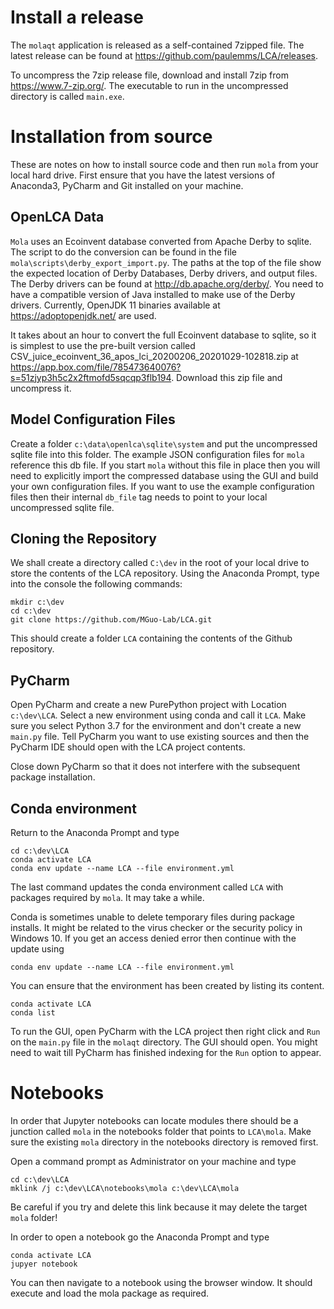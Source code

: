 # Install a release

The `molaqt` application is released as a self-contained 7zipped file. The latest release can be 
found at https://github.com/paulemms/LCA/releases.

To uncompress the 7zip release file, download and install 7zip from https://www.7-zip.org/. The executable 
to run in the uncompressed directory is called `main.exe`. 

# Installation from source

These are notes on how to install source code and then run `mola` from your local hard drive. First ensure that you have
the latest versions of Anaconda3, PyCharm and Git installed on your machine.

## OpenLCA Data

`Mola` uses an Ecoinvent database converted from Apache Derby to sqlite. The script to do
the conversion can be found in the file `mola\scripts\derby_export_import.py`. The paths at the top
 of the file show the expected location of Derby Databases, Derby drivers, and output files. The Derby drivers can be
 found at http://db.apache.org/derby/. You need to have a compatible version of Java installed to make use of the Derby
drivers. Currently, OpenJDK 11 binaries available at https://adoptopenjdk.net/ are used.

It takes about an hour to convert the full Ecoinvent database to sqlite, so it is simplest to use the pre-built version
called CSV_juice_ecoinvent_36_apos_lci_20200206_20201029-102818.zip
at https://app.box.com/file/785473640076?s=51zjyp3h5c2x2ftmofd5sqcqp3flb194. Download this
zip file and uncompress it.

## Model Configuration Files

Create a folder `c:\data\openlca\sqlite\system` and put the uncompressed sqlite file into this folder. The
example JSON configuration files for `mola` reference this db file. If you start `mola` without this file 
in place then you will need to explicitly import the compressed database using the GUI and build your own 
configuration files. If you want to use the example configuration files then their internal `db_file` tag needs 
to point to your local uncompressed sqlite file.

## Cloning the Repository

We shall create a directory called `C:\dev` in the root of your local drive to store the contents of the LCA repository. 
Using the Anaconda Prompt, type into the console the following commands:

```
mkdir c:\dev
cd c:\dev
git clone https://github.com/MGuo-Lab/LCA.git
```
This should create a folder `LCA` containing the contents of the Github repository.

## PyCharm

Open PyCharm and create a new PurePython project with Location `c:\dev\LCA`. Select a new environment using conda
and call it `LCA`. Make sure you select Python 3.7 for the environment and don't
create a new `main.py` file. Tell PyCharm you want to use existing sources and then the PyCharm IDE should open with 
the LCA project contents.

Close down PyCharm so that it does not interfere with the subsequent package installation. 

## Conda environment

Return to the Anaconda Prompt and type

```
cd c:\dev\LCA
conda activate LCA
conda env update --name LCA --file environment.yml
```

The last command updates the conda environment called `LCA` with packages required by `mola`. It may take a while.

Conda is sometimes unable to delete temporary files during package installs. It might be related to the 
virus checker or the security policy in Windows 10. If you get an access denied error then continue with the
update using

```
conda env update --name LCA --file environment.yml
```

You can ensure that the environment has been created by listing its content.

```
conda activate LCA
conda list
```

To run the GUI, open PyCharm with the LCA project then right click and `Run` on the `main.py` file in the `molaqt`
directory. The GUI should open. You might need to wait till PyCharm has finished indexing for the `Run` option
to appear. 



# Notebooks

In order that Jupyter notebooks can locate modules there should be a junction called `mola` in
the notebooks folder that points to `LCA\mola`. Make sure the existing `mola` directory in the notebooks directory is
removed first.

Open a command prompt as Administrator on your machine and type

```
cd c:\dev\LCA
mklink /j c:\dev\LCA\notebooks\mola c:\dev\LCA\mola
```

Be careful if you try and delete this link because it may delete the target `mola` folder!

In order to open a notebook go the Anaconda Prompt and type

```
conda activate LCA
jupyer notebook
```

You can then navigate to a notebook using the browser window. It should execute
and load the mola package as required.